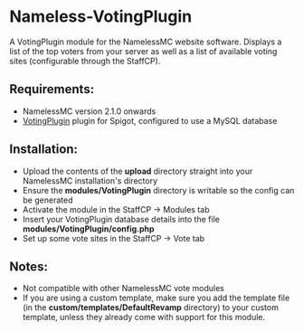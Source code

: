 # Nameless-VotingPlugin
A VotingPlugin module for the NamelessMC website software. Displays a list of the top voters from your server as well as a list of available voting sites (configurable through the StaffCP).

## Requirements:
- NamelessMC version 2.1.0 onwards
- [VotingPlugin](https://www.spigotmc.org/resources/votingplugin.15358/) plugin for Spigot, configured to use a MySQL database

## Installation:
- Upload the contents of the **upload** directory straight into your NamelessMC installation's directory
- Ensure the **modules/VotingPlugin** directory is writable so the config can be generated
- Activate the module in the StaffCP -> Modules tab
- Insert your VotingPlugin database details into the file **modules/VotingPlugin/config.php**
- Set up some vote sites in the StaffCP -> Vote tab

## Notes:
- Not compatible with other NamelessMC vote modules
- If you are using a custom template, make sure you add the template file (in the **custom/templates/DefaultRevamp** directory) to your custom template, unless they already come with support for this module.
